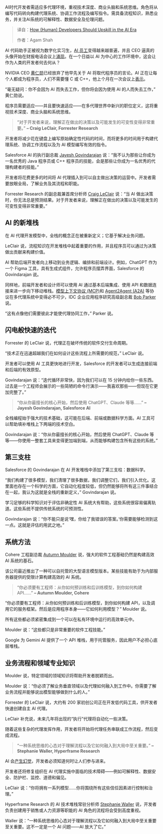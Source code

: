 
<!--
title: AI时代：人类开发者如何提升技能
cover: https://cdn.thenewstack.io/media/2025/07/2d495044-galina-nelyubova-aa9xoahkpi8-unsplashb.jpg
summary: AI时代开发者需适应多代理环境，重视技术深度、商业头脑和系统思维。角色将从编写代码转向构建代理系统、协调工作流程及编写指令。需具备流程知识，熟悉业务，并关注AI系统的可解释性、数据安全及伦理问题。
-->

AI时代开发者需适应多代理环境，重视技术深度、商业头脑和系统思维。角色将从编写代码转向构建代理系统、协调工作流程及编写指令。需具备流程知识，熟悉业务，并关注AI系统的可解释性、数据安全及伦理问题。

> 译自：[How (Human) Developers Should Upskill in the AI Era](https://thenewstack.io/how-human-developers-should-upskill-in-the-ai-era/)
> 
> 作者：Agam Shah

AI 代码助手正被视为数字化实习生，[AI 员工](https://thenewstack.io/frontier-ai-models-now-becoming-available-for-takeout/)变得越来越普遍，并且 CEO 逼真的头像开始在财报电话会议上[涌现](https://www.klarna.com/international/press/klarna-accelerates-global-momentum-in-q1-2025-and-unlocks-large-gains-from/)。在一个日益以 AI 为中心的工作环境中，这会让作为人类的开发者何去何从？

NVIDIA CEO [黄仁勋](https://nvidianews.nvidia.com/bios/jensen-huang)已经放弃了他早先关于 AI 将取代程序员的言论。AI 正在让每个人都成为程序员，人们不需要懂 C 或 C++，他上个月在一次会议上[表示](https://www.youtube.com/watch?v=HT8-KPAjpiA)。

“毫无疑问：你不会因为 AI 而失去工作，但你将会因为使用 AI 的人而失去工作，” 黄仁勋说。

程序员需要适应——并且要快速适应——在多代理世界中新兴的职位定义，这将重视技术深度、商业头脑和系统思维。

> “对于开发者来说，理解正在做出的决策以及可能发生的可变性变得非常重要。”
> **– Craig LeClair, Forrester Research**

开发者将减少花在键盘上编写原始确定性代码的时间，而将更多的时间用于构建代理系统、协调工作流程以及为 AI 模型编写有效的指令。

Salesforce AI 的执行副总裁 [Jayesh Govindarajan](https://www.linkedin.com/in/jayeshg/) 说：“我不认为那些让你成为一名优秀的 Java 程序员或 C++ 程序员的技能，会是那些让你成为一名优秀的代理构建者的技能。”

开发者将花费更多的时间将 AI 代理插入到可以自主做出决策的运营中。开发者需要放眼全局，了解业务及其流程和职能。

Forrester Research 的副总裁兼首席分析师 [Craig LeClair](https://www.linkedin.com/in/craig-le-clair-5579163/) 说：“当 AI 做出决策时，你无法总是预测结果。对于开发者来说，理解正在做出的决策以及可能发生的可变性变得非常重要。”

## AI 的新堆栈

在 AI 代理开发模型中，全栈的概念正在被重新定义；它基于解决业务问题。

LeClair 说，流程知识在开发堆栈中起着重要的作用，并且程序员可以通过为决策做出贡献来构建价值。

AI 帮助后端开发者向上移动到业务逻辑、编排和前端设计。例如，ChatGPT 作为一个 Figma 工具，具有生成式组件，允许程序员摆弄界面，Salesforce 的 Govindarajan 说。

同样地，前端开发者和设计师可以使用 AI 通过基本后端集成、使用 API 和数据连接来进一步向下移动堆栈。[模型上下文协议 (MCP)](https://thenewstack.io/mcp-the-missing-link-between-ai-agents-and-apis/)和 [Agent2Agent (A2A)](https://thenewstack.io/googles-agent2agent-protocol-helps-ai-agents-talk-to-each-other/) 等协议在多代理系统中变得必不可少，IDC 企业应用程序研究高级副总裁 [Bob Parker](https://my.idc.com/getdoc.jsp?containerId=PRF004468) 说。

“这有点像他们需要彼此才能使代理协同工作，” Parker 说。

## 闪电般快速的迭代

Forrester 的 LeClair 说，代理正在破坏传统的软件交付生命周期。

“技术正在迅速超越我们在如何设计这些流程上所需要的规范，” LeClair 说。

开发者可以使用 AI 工具更快地进行开发，Salesforce 的开发者可以生成连接前端和后端的有效原型。

Govindarajan 说：“迭代循环非常快，因为我们可以在 15 分钟内给你一些东西。过去是一个工程师会展示的一些简陋的命令行演示——我喜欢那些——但现在它更加完整了。”

> “你从你最擅长的核心开始，然后使用 ChatGPT、Claude 等等……”
> **– Jayesh Govindarajan, Salesforce AI**

全栈编程始于强大的技术基础，这可能在后端、前端或数据科学方面。AI 工具可以帮助填补堆栈上下两端的技术空白。

Govindarajan 说：“你从你最擅长的核心开始，然后使用 ChatGPT、Claude 等等——你使用一整套工具来变得更加端到端，从而能够构建包含所有这些的系统。”

## 第三支柱

Salesforce 的 Govindarajan 在 AI 开发堆栈中添加了第三支柱：数据科学。

“我们构建了很多模型，我们清理了很多数据，我们调整它们，我们引入优化。这里面也存在一个科学的方面，它自动化程度较低，但仍然能够将所有这三件事结合在一起，我认为这就是全栈的重新定义，” Govindarajan 说。

学习足够的科学知识对于评估非确定性 AI 系统大有帮助，这些系统很容易偏离轨道。这些系统不提供传统系统的可预测性。

Govindarajan 说：“你不能只是说‘嘿，你给了我错误的答案。’你需要能够检测到这一点。这就是评估的用武之地。”

## 系统方法

Cohere 工程副总裁 [Autumn Moulder](https://www.linkedin.com/in/autumn-moulder/) 说，强大的软件工程基础仍然是构建高效 AI 系统的基石。

该公司最近推出了一种可以自托管的大型语言模型版本。某些技能有助于为内部服务器提供的受限计算构建高效的 AI 系统。

> “你必须要有工程师：从你如何预训练和后训练模型，到你如何构建 API……”
> **– Autumn Moulder, Cohere**

“你必须要有工程师：从你如何预训练和后训练模型，到你如何构建 API，以及调用它的服务框架。然后是应用程序本身——它如何利用模型？” Moulder 说。

所有这些都必须紧密集成到一个可以在私有环境中运行的高效单元中。

Moulder 说：“这些都只是非常重要的软件工程技能。”

Google 为 Gemini AI 提供了一个 API 堆栈，用于托管服务，因此用户不必担心底层堆栈。

## 业务流程和领域专业知识

Moulder 说，特定领域的领域知识将帮助开发者脱颖而出。

Moulder 说：“你必须了解业务垂直领域以及代理如何融入到工作中。你需要了解业务流程并能够说出模型能够做到什么的人。”

Forrester 的 LeClair 说，大约有 200 家初创公司正在开发低代码工具，供开发者快速创建自主 AI 代理。

LeClair 补充说，未来几年将出现的“执行”代理将自动化一些决策。

随着这些复杂的代理发挥作用，开发者将开始将代理任务串联成工作流程，然后变成流程。

> “一种系统思维的心态对于理解流程以及它如何融入到大局中至关重要。”
> **– Stephanie Waller, Hyperframe Research**

AI 会[产生幻觉](https://thenewstack.io/stopping-ai-hallucinations-for-enterprise-is-key-for-vectara/)，开发者必须知道何时让人们参与进来。

开发者还将修复组织在 AI 代理实施中面临的技术障碍——例如可解释性、数据安全、防护栏、监控、道德和偏见。

LeClair 说：“你将拥有一系列模型……你将围绕所有这些信任因素进行控制和治理。”

Hyperframe Research 的 AI 技术堆栈常驻分析师 [Stephanie Waller](https://www.linkedin.com/in/slwalter/) 说，开发者负责创建用于销售或人力资源等职能的 AI 角色的流程将会受到高度重视。

Waller 说：“一种系统思维的心态对于理解流程以及它如何融入到大局中至关重要至关重要。这不一定是一个 AI 问题——AI 放大了它。”